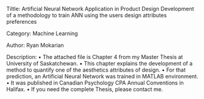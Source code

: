 Tiltle: Artificial Neural Network Application in Product Design
        Development of a methodology to train ANN using the users design attributes preferences

Category: Machine Learning

Author: Ryan Mokarian

Description:
    • The attached file is Chapter 4 from my Master Thesis at University of Saskatchewan. 
    • This chapter explains the development of a method to quantify one of the aesthetics attributes of design. 
    • For that prediction, an Artificial Neural Network was trained in MATLAB environment. 
    • It was published in Canadian Psychology CPA Annual Conventions in Halifax.
    • If you need the complete Thesis, please contact me.
